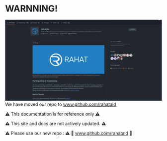 # WARNNING!
![Warning](303575378-114a670f-1b15-4d52-adfc-4ccae42d95bf.png)
We have moved our repo to www.github.com/rahataid

⚠️ This documentation is for reference only ⚠️

⚠️ This site and docs are not actively updated. ⚠️

⚠️ Please use our new repo : ⚠️
🫱 www.github.com/rahataid 🫲
